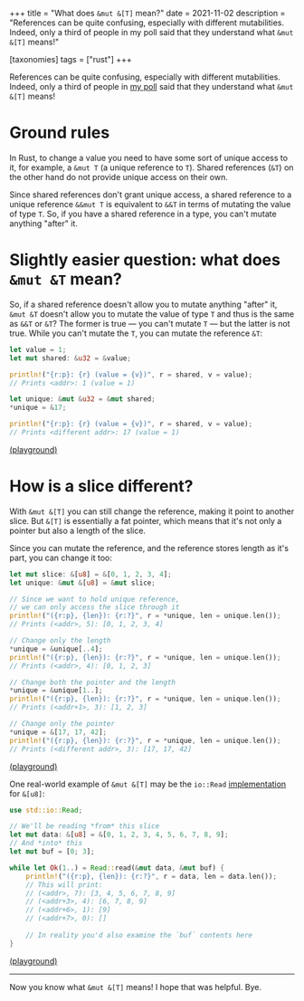 +++
title = "What does `&mut &[T]` mean?"
date = 2021-11-02
description = "References can be quite confusing, especially with different mutabilities. Indeed, only a third of people in my poll said that they understand what `&mut &[T]` means!"

[taxonomies] 
tags = ["rust"]
+++

References can be quite confusing, especially with different mutabilities. Indeed, only a third of people in [my poll] said that they understand what `&mut &[T]` means!

[my poll]: https://t.me/ihatereality/1776

<!-- more -->

# Ground rules

In Rust, to change a value you need to have some sort of unique access to it, for example, a `&mut T` (a unique reference to `T`). Shared references (`&T`) on the other hand do not provide unique access on their own.

Since shared references don't grant unique access, a shared reference to a unique reference `&&mut T` is equivalent to `&&T` in terms of mutating the value of type `T`. So, if you have a shared reference in a type, you can't mutate anything "after" it. 

# Slightly easier question: what does `&mut &T` mean?

So, if a shared reference doesn't allow you to mutate anything "after" it, `&mut &T` doesn't allow you to mutate the value of type `T` and thus is the same as `&&T` or `&T`? The former is true — you can't mutate `T` — but the latter is not true. While you can't mutate the `T`, you can mutate the reference `&T`:

```rust
let value = 1;
let mut shared: &u32 = &value;

println!("{r:p}: {r} (value = {v})", r = shared, v = value);
// Prints <addr>: 1 (value = 1)

let unique: &mut &u32 = &mut shared;
*unique = &17;

println!("{r:p}: {r} (value = {v})", r = shared, v = value);
// Prints <different addr>: 17 (value = 1)
```

[(playground)](https://play.rust-lang.org/?version=stable&mode=debug&edition=2021&gist=ff4796eeff3f3bf0f26e2174454755ef)

# How is a slice different?

With `&mut &[T]` you can still change the reference, making it point to another slice. But `&[T]` is essentially a fat pointer, which means that it's not only a pointer but also a length of the slice.

Since you can mutate the reference, and the reference stores length as it's part, you can change it too:

```rust
let mut slice: &[u8] = &[0, 1, 2, 3, 4];
let unique: &mut &[u8] = &mut slice;

// Since we want to hold unique reference, 
// we can only access the slice through it
println!("({r:p}, {len}): {r:?}", r = *unique, len = unique.len());
// Prints (<addr>, 5): [0, 1, 2, 3, 4]

// Change only the length
*unique = &unique[..4];
println!("({r:p}, {len}): {r:?}", r = *unique, len = unique.len());
// Prints (<addr>, 4): [0, 1, 2, 3]

// Change both the pointer and the length
*unique = &unique[1..];
println!("({r:p}, {len}): {r:?}", r = *unique, len = unique.len());
// Prints (<addr+1>, 3): [1, 2, 3]

// Change only the pointer
*unique = &[17, 17, 42];
println!("({r:p}, {len}): {r:?}", r = *unique, len = unique.len());
// Prints (<different addr>, 3): [17, 17, 42]
```
[(playground)](https://play.rust-lang.org/?version=stable&mode=debug&edition=2018&gist=87d5eed5915faab0a22c26ae87ced091)

One real-world example of `&mut &[T]` may be the `io::Read` [implementation] for `&[u8]`:

```rust
use std::io::Read;

// We'll be reading *from* this slice
let mut data: &[u8] = &[0, 1, 2, 3, 4, 5, 6, 7, 8, 9];
// And *into* this
let mut buf = [0; 3];

while let Ok(1..) = Read::read(&mut data, &mut buf) {
    println!("({r:p}, {len}): {r:?}", r = data, len = data.len());
    // This will print:
    // (<addr>, 7): [3, 4, 5, 6, 7, 8, 9]
    // (<addr+3>, 4): [6, 7, 8, 9]
    // (<addr+6>, 1): [9]
    // (<addr+7>, 0): []   
    
    // In reality you'd also examine the `buf` contents here
}
```
[(playground)](https://play.rust-lang.org/?version=stable&mode=debug&edition=2018&gist=07c6f60ad445f95b69f143427a0df7a7)

[implementation]: https://doc.rust-lang.org/std/io/trait.Read.html#impl-Read-2

---

Now you know what `&mut &[T]` means! I hope that was helpful. Bye.
